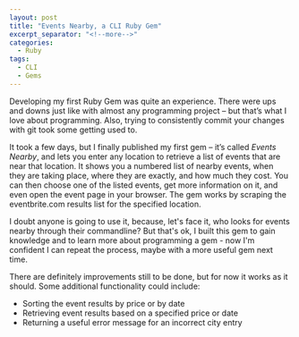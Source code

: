 ```yaml
---
layout: post
title: "Events Nearby, a CLI Ruby Gem"
excerpt_separator: "<!--more-->"
categories:
  - Ruby
tags:
  - CLI
  - Gems
---
```


Developing my first Ruby Gem was quite an experience. There were ups and downs just like with almost any programming project – but that’s what I love about programming. Also, trying to consistently commit your changes with git took some getting used to.

<!--more-->

It took a few days, but I finally published my first gem – it’s called *Events Nearby*, and lets you enter any location to retrieve a list of events that are near that location. It shows you a numbered list of nearby events, when they are taking place, where they are exactly, and how much they cost. You can then choose one of the listed events, get more information on it, and even open the event page in your browser. The gem works by scraping the eventbrite.com results list for the specified location.

I doubt anyone is going to use it, because, let's face it, who looks for events nearby through their commandline? But that's ok, I built this gem to gain knowledge and to learn more about programming a gem - now I'm confident I can repeat the process, maybe with a more useful gem next time.

There are definitely improvements still to be done, but for now it works as it should. Some additional functionality could include:
* Sorting the event results by price or by date
* Retrieving event results based on a specified price or date
* Returning a useful error message for an incorrect city entry